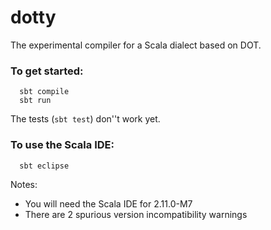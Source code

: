 dotty
=====

The experimental compiler for a Scala dialect based on DOT.

### To get started:
```
  sbt compile
  sbt run
```
The tests (`sbt test`) don''t work yet.


### To use the Scala IDE:
```
  sbt eclipse
```
Notes: 
 * You will need the Scala IDE for 2.11.0-M7
 * There are 2 spurious version incompatibility warnings

